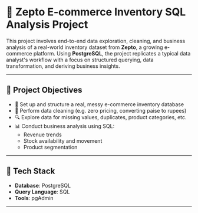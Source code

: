 # 🛒 Zepto E-commerce Inventory SQL Analysis Project

This project involves end-to-end data exploration, cleaning, and business analysis of a real-world inventory dataset from **Zepto**, a growing e-commerce platform. Using **PostgreSQL**, the project replicates a typical data analyst's workflow with a focus on structured querying, data transformation, and deriving business insights.

---

## 🚀 Project Objectives

- 📂 Set up and structure a real, messy e-commerce inventory database
- 🧹 Perform data cleaning (e.g. zero pricing, converting paise to rupees)
- 🔍 Explore data for missing values, duplicates, product categories, etc.
- 📊 Conduct business analysis using SQL:
  - Revenue trends
  - Stock availability and movement
  - Product segmentation

---

## 🧰 Tech Stack

- **Database**: PostgreSQL  
- **Query Language**: SQL  
- **Tools**: pgAdmin

---

